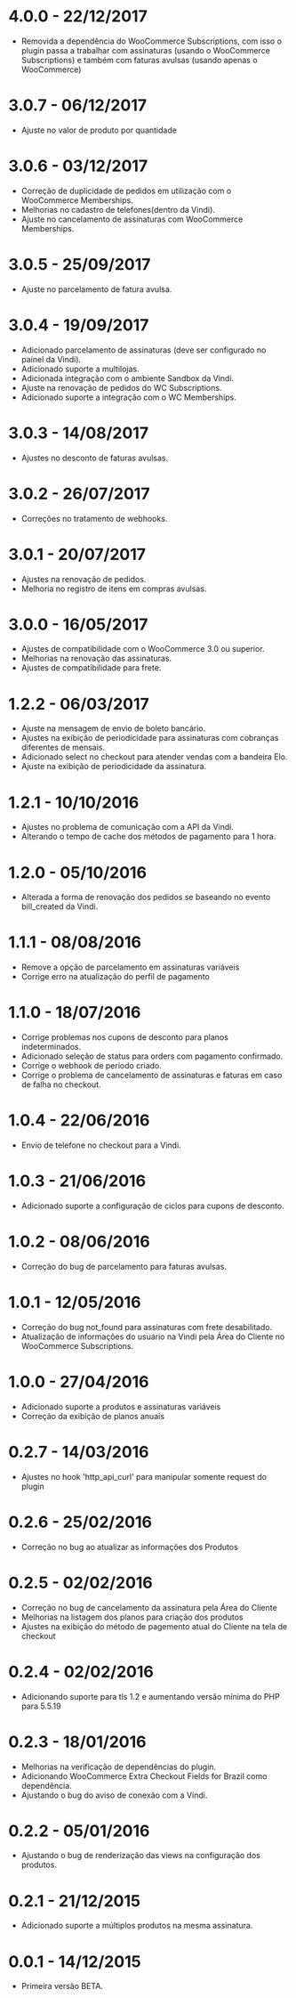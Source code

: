 # 4.0.0 - 22/12/2017
- Removida a dependência do WooCommerce Subscriptions, com isso o plugin passa a trabalhar com assinaturas (usando o WooCommerce Subscriptions) e também com faturas avulsas (usando apenas o WooCommerce)

# 3.0.7 - 06/12/2017
- Ajuste no valor de produto por quantidade

# 3.0.6 - 03/12/2017
- Correção de duplicidade de pedidos em utilização com o WooCommerce Memberships.
- Melhorias no cadastro de telefones(dentro da Vindi).
- Ajuste no cancelamento de assinaturas com WooCommerce Memberships.

# 3.0.5 - 25/09/2017
- Ajuste no parcelamento de fatura avulsa.

# 3.0.4 - 19/09/2017
- Adicionado parcelamento de assinaturas (deve ser configurado no painel da Vindi).
- Adicionado suporte a multilojas.
- Adicionada integração com o ambiente Sandbox da Vindi.
- Ajuste na renovação de pedidos do WC Subscriptions.
- Adicionado suporte a integração com o WC Memberships.

# 3.0.3 - 14/08/2017
- Ajustes no desconto de faturas avulsas.

# 3.0.2 - 26/07/2017
- Correções no tratamento de webhooks.

# 3.0.1 - 20/07/2017
- Ajustes na renovação de pedidos.
- Melhoria no registro de itens em compras avulsas.

# 3.0.0 - 16/05/2017
- Ajustes de compatibilidade com o WooCommerce 3.0 ou superior.
- Melhorias na renovação das assinaturas.
- Ajustes de compatibilidade para frete.

# 1.2.2 - 06/03/2017
- Ajuste na mensagem de envio de boleto bancário.
- Ajustes na exibição de periodicidade para assinaturas com cobranças diferentes de mensais.
- Adicionado select no checkout para atender vendas com a bandeira Elo.
- Ajuste na exibição de periodicidade da assinatura.


# 1.2.1 - 10/10/2016
- Ajustes no problema de comunicação com a API da Vindi.
- Alterando o tempo de cache dos métodos de pagamento para 1 hora.

# 1.2.0 - 05/10/2016
- Alterada a forma de renovação dos pedidos se baseando no evento bill_created da Vindi.

# 1.1.1 - 08/08/2016
- Remove a opção de parcelamento em assinaturas variáveis
- Corrige erro na atualização do perfil de pagamento

# 1.1.0 - 18/07/2016
- Corrige problemas nos cupons de desconto para planos indeterminados.
- Adicionado seleção de status para orders com pagamento confirmado.
- Corrige o webhook de período criado.
- Corrige o problema de cancelamento de assinaturas e faturas em caso de falha no checkout.

# 1.0.4 - 22/06/2016
- Envio de telefone no checkout para a Vindi.

# 1.0.3 - 21/06/2016
- Adicionado suporte a configuração de ciclos para cupons de desconto.

# 1.0.2 - 08/06/2016
- Correção do bug de parcelamento para faturas avulsas.

# 1.0.1 - 12/05/2016
- Correção do bug not_found para assinaturas com frete desabilitado.
- Atualização de informações do usuário na Vindi pela Área do Cliente no WooCommerce Subscriptions.

# 1.0.0 - 27/04/2016
- Adicionado suporte a produtos e assinaturas variáveis
- Correção da exibição de planos anuais

# 0.2.7 - 14/03/2016
- Ajustes no hook 'http_api_curl' para manipular somente request do plugin

# 0.2.6 - 25/02/2016
- Correção no bug ao atualizar as informações dos Produtos

# 0.2.5 - 02/02/2016
- Correção no bug de cancelamento da assinatura pela Área do Cliente
- Melhorias na listagem dos planos para criação dos produtos
- Ajustes na exibição do método de pagemento atual do Cliente na tela de checkout

# 0.2.4 - 02/02/2016
- Adicionando suporte para tls 1.2 e aumentando versão mínima do PHP para 5.5.19​

# 0.2.3 - 18/01/2016
- Melhorias na verificação de dependências do plugin.
- Adicionando WooCommerce Extra Checkout Fields for Brazil como dependência.
- Ajustando o bug do aviso de conexão com a Vindi.

# 0.2.2 - 05/01/2016
- Ajustando o bug de renderização das views na configuração dos produtos.

# 0.2.1 - 21/12/2015
- Adicionado suporte a múltiplos produtos na mesma assinatura.

# 0.0.1 - 14/12/2015
- Primeira versão BETA.

